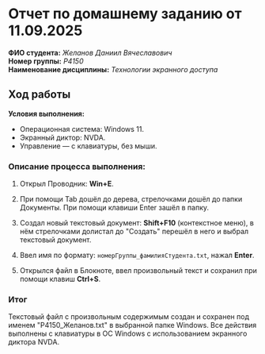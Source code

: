 # Отчет по домашнему заданию от 11.09.2025

**ФИО студента:** *Желанов Даниил Вячеславович*  
**Номер группы:** *P4150*  
**Наименование дисциплины:** *Технологии экранного доступа*

## Ход работы

**Условия выполнения:**
- Операционная система: Windows 11.
- Экранный диктор: NVDA.
- Управление — с клавиатуры, без мыши.

### Описание процесса выполнения:

1. Открыл Проводник: **Win+E**.

2. При помощи Tab дошёл до дерева, стрелочками дошёл до папки Документы. При помощи клавиши Enter зашёл в папку.

3. Создал новый текстовый документ: **Shift+F10** (контекстное меню), в нём стрелочками долистал до "Создать" перешёл в него и выбрал текстовый документ.  

4. Ввел имя по формату: `номерГруппы_фамилияСтудента.txt`, нажал **Enter**.

5. Открылся файл в Блокноте, ввел произвольный текст и сохранил при помощи клавиш **Ctrl+S**.

### Итог
Текстовый файл с произвольным содержимым создан и сохранен под именем "P4150_Желанов.txt" в выбранной папке Windows. Все действия выполнены с клавиатуры в ОС Windows с использованием экранного диктора NVDA.
